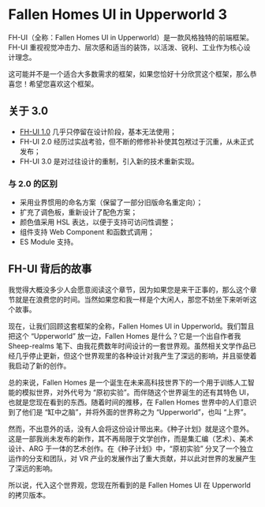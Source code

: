 # Fallen Homes UI in Upperworld 3

FH-UI（全称：Fallen Homes UI in Upperworld）是一款风格独特的前端框架。FH-UI 重视视觉冲击力、层次感和适当的装饰，以活泼、锐利、工业作为核心设计理念。

这可能并不是一个适合大多数需求的框架，如果您恰好十分欣赏这个框架，那么恭喜您！希望您喜欢这个框架。


## 关于 3.0

- [FH-UI 1.0](https://github.com/sheep-realms/Fallen-Homes-UI-in-Upperworld) 几乎只停留在设计阶段，基本无法使用；
- FH-UI 2.0 经历过实战考验，但不断的修修补补使其包袱过于沉重，从未正式发布；
- FH-UI 3.0 是对过往设计的重制，引入新的技术重新实现。


### 与 2.0 的区别

- 采用业界惯用的命名方案（保留了一部分旧版命名重定向）；
- 扩充了调色板，重新设计了配色方案；
- 颜色值采用 HSL 表达，以便于支持可访问性调整；
- 组件支持 Web Component 和函数式调用；
- ES Module 支持。


## FH-UI 背后的故事

我觉得大概没多少人会愿意阅读这个章节，因为如果您是来干正事的，那么这个章节就是在浪费您的时间。当然如果您和我一样是个大闲人，那您不妨坐下来听听这个故事。

现在，让我们回顾这套框架的全称，Fallen Homes UI in Upperworld。我们暂且把这个 “Upperworld” 放一边，Fallen Homes 是什么？它是一个出自作者我 Sheep-realms 笔下、由我花费数年时间设计的一套世界观。虽然相关文学作品已经几乎停止更新，但这个世界观里的各种设计对我产生了深远的影响，并且驱使着我启动了新的创作。

总的来说，Fallen Homes 是一个诞生在未来高科技世界下的一个用于训练人工智能的模拟世界，对外代号为 “原初实验”。而伴随这个世界诞生的还有其特色 UI，也就是您现在看到的东西。随着时间的推移，在 Fallen Homes 世界中的人们意识到了他们是 “缸中之脑”，并将外面的世界称之为 “Upperworld”，也叫 “上界”。

然而，不出意外的话，没有人会将这份设计带出来。《种子计划》就是这个意外。这是一部我尚未发布的新作，其不再局限于文学创作，而是集汇编（艺术）、美术设计、ARG 于一体的艺术创作。在《种子计划》中，“原初实验” 分叉了一个独立运作的分支和团队，对 VR 产业的发展作出了重大贡献，并以此对世界的发展产生了深远的影响。

所以说，代入这个世界观，您现在所看到的是 Fallen Homes UI 在 Upperworld 的拷贝版本。